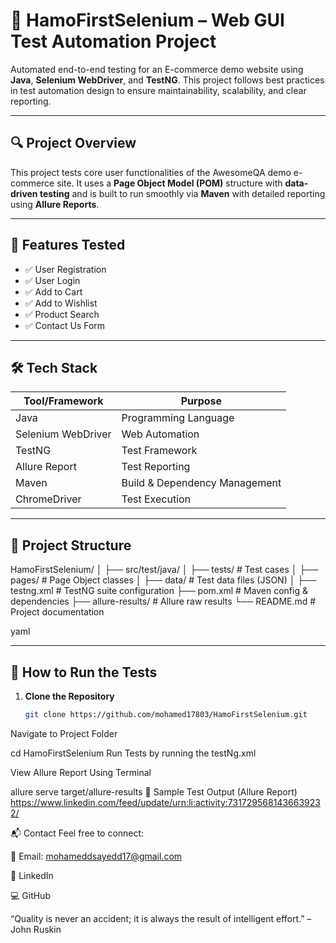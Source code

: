 # 🧪 HamoFirstSelenium – Web GUI Test Automation Project

Automated end-to-end testing for an E-commerce demo website using **Java**, **Selenium WebDriver**, and **TestNG**. This project follows best practices in test automation design to ensure maintainability, scalability, and clear reporting.

---

## 🔍 Project Overview

This project tests core user functionalities of the AwesomeQA demo e-commerce site. It uses a **Page Object Model (POM)** structure with **data-driven testing** and is built to run smoothly via **Maven** with detailed reporting using **Allure Reports**.

---

## 🚀 Features Tested

- ✅ User Registration  
- ✅ User Login  
- ✅ Add to Cart  
- ✅ Add to Wishlist  
- ✅ Product Search  
- ✅ Contact Us Form

---

## 🛠️ Tech Stack

| Tool/Framework       | Purpose                        |
|----------------------|--------------------------------|
| Java                 | Programming Language           |
| Selenium WebDriver   | Web Automation                 |
| TestNG               | Test Framework                 |
| Allure Report        | Test Reporting                 |
| Maven                | Build & Dependency Management  |
| ChromeDriver         | Test Execution                 |

---

## 🧩 Project Structure

HamoFirstSelenium/ │ ├── src/test/java/ │ ├── tests/ # Test cases │ ├── pages/ # Page Object classes │ ├── data/ # Test data files (JSON) │ ├── testng.xml # TestNG suite configuration ├── pom.xml # Maven config & dependencies ├── allure-results/ # Allure raw results └── README.md # Project documentation

yaml

---

## 🧪 How to Run the Tests

1. **Clone the Repository**
   ```bash
   git clone https://github.com/mohamed17803/HamoFirstSelenium.git
Navigate to Project Folder


cd HamoFirstSelenium
Run Tests by running the testNg.xml 


View Allure Report Using Terminal

allure serve target/allure-results
📸 Sample Test Output (Allure Report)
https://www.linkedin.com/feed/update/urn:li:activity:7317295681436639232/




📬 Contact
Feel free to connect:

📧 Email: mohameddsayedd17@gmail.com

🔗 LinkedIn

💻 GitHub

“Quality is never an accident; it is always the result of intelligent effort.” – John Ruskin

</details>
